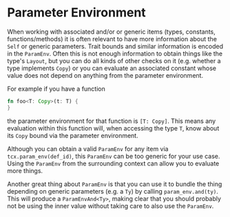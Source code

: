 # Parameter Environment

When working with associated and/or or generic items (types, constants,
functions/methods) it is often relevant to have more information about the
`Self` or generic parameters. Trait bounds and similar information is encoded in
the `ParamEnv`. Often this is not enough information to obtain things like the
type's `Layout`, but you can do all kinds of other checks on it (e.g. whether a
type implements `Copy`) or you can evaluate an associated constant whose value
does not depend on anything from the parameter environment.

For example if you have a function

```rust
fn foo<T: Copy>(t: T) {
}
```

the parameter environment for that function is `[T: Copy]`. This means any
evaluation within this function will, when accessing the type `T`, know about
its `Copy` bound via the parameter environment.

Although you can obtain a valid `ParamEnv` for any item via
`tcx.param_env(def_id)`, this `ParamEnv` can be too generic for your use case.
Using the `ParamEnv` from the surrounding context can allow you to evaluate more
things.

Another great thing about `ParamEnv` is that you can use it to bundle the thing
depending on generic parameters (e.g. a `Ty`) by calling `param_env.and(ty)`.
This will produce a `ParamEnvAnd<Ty>`, making clear that you should probably not
be using the inner value without taking care to also use the `ParamEnv`.
